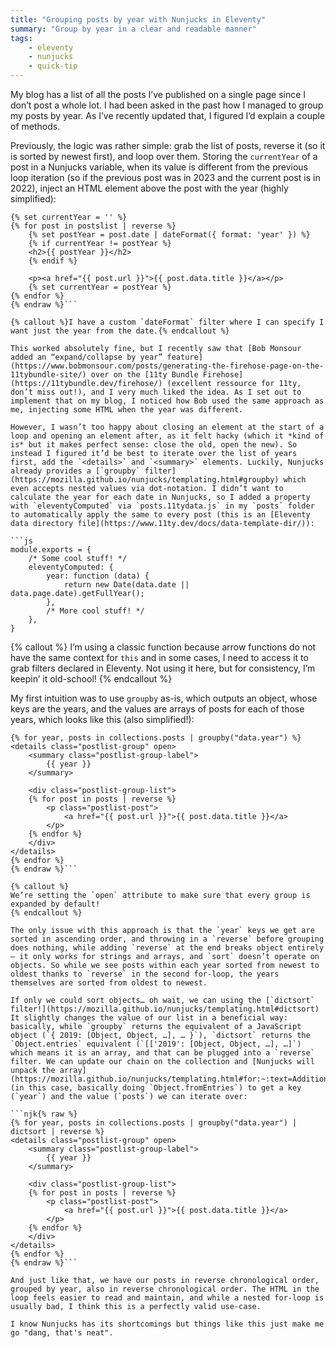 ```yaml
---
title: "Grouping posts by year with Nunjucks in Eleventy"
summary: "Group by year in a clear and readable manner"
tags:
    - eleventy
    - nunjucks
    - quick-tip
---
```


My blog has a list of all the posts I’ve published on a single page since I don’t post a whole lot. I had been asked in the past how I managed to group my posts by year. As I’ve recently updated that, I figured I’d explain a couple of methods.

Previously, the logic was rather simple: grab the list of posts, reverse it (so it is sorted by newest first), and loop over them. Storing the `currentYear` of a post in a Nunjucks variable, when its value is different from the previous loop iteration (so if the previous post was in 2023 and the current post is in 2022), inject an HTML element above the post with the year (highly simplified):

```njk{% raw %}
{% set currentYear = '' %}
{% for post in postslist | reverse %}
	{% set postYear = post.date | dateFormat({ format: 'year' }) %}
	{% if currentYear != postYear %}
	<h2>{{ postYear }}</h2>
	{% endif %}

	<p><a href="{{ post.url }}">{{ post.data.title }}</a></p>
	{% set currentYear = postYear %}
{% endfor %}
{% endraw %}```

{% callout %}I have a custom `dateFormat` filter where I can specify I want just the year from the date.{% endcallout %}

This worked absolutely fine, but I recently saw that [Bob Monsour added an “expand/collapse by year” feature](https://www.bobmonsour.com/posts/generating-the-firehose-page-on-the-11tybundle-site/) over on the [11ty Bundle Firehose](https://11tybundle.dev/firehose/) (excellent ressource for 11ty, don’t miss out!), and I very much liked the idea. As I set out to implement that on my blog, I noticed how Bob used the same approach as me, injecting some HTML when the year was different.

However, I wasn’t too happy about closing an element at the start of a loop and opening an element after, as it felt hacky (which it *kind of is* but it makes perfect sense: close the old, open the new). So instead I figured it’d be best to iterate over the list of years first, add the `<details>` and `<summary>` elements. Luckily, Nunjucks already provides a [`groupby` filter](https://mozilla.github.io/nunjucks/templating.html#groupby) which even accepts nested values via dot-notation. I didn’t want to calculate the year for each date in Nunjucks, so I added a property with `eleventyComputed` via `posts.11tydata.js` in my `posts` folder to automatically apply the same to every post (this is an [Eleventy data directory file](https://www.11ty.dev/docs/data-template-dir/)):

```js
module.exports = {
	/* Some cool stuff! */
	eleventyComputed: {
		year: function (data) {
			return new Date(data.date || data.page.date).getFullYear();
		},
		/* More cool stuff! */
	},
}
```

{% callout %}
I’m using a classic function because arrow functions do not have the same context for `this` and in some cases, I need to access it to grab filters declared in Eleventy. Not using it here, but for consistency, I’m keepin’ it old-school!
{% endcallout %}

My first intuition was to use `groupby` as-is, which outputs an object, whose keys are the years, and the values are arrays of posts for each of those years, which looks like this (also simplified!):

```njk{% raw %}
{% for year, posts in collections.posts | groupby("data.year") %}
<details class="postlist-group" open>
	<summary class="postlist-group-label">
		{{ year }}
	</summary>

	<div class="postlist-group-list">
	{% for post in posts | reverse %}
		<p class="postlist-post">
			<a href="{{ post.url }}">{{ post.data.title }}</a>
		</p>
	{% endfor %}
	</div>
</details>
{% endfor %}
{% endraw %}```

{% callout %}
We’re setting the `open` attribute to make sure that every group is expanded by default!
{% endcallout %}

The only issue with this approach is that the `year` keys we get are sorted in ascending order, and throwing in a `reverse` before grouping does nothing, while adding `reverse` at the end breaks object entirely — it only works for strings and arrays, and `sort` doesn’t operate on objects. So while we see posts within each year sorted from newest to oldest thanks to `reverse` in the second for-loop, the years themselves are sorted from oldest to newest.

If only we could sort objects… oh wait, we can using the [`dictsort` filter!](https://mozilla.github.io/nunjucks/templating.html#dictsort) It slightly changes the value of our list in a beneficial way: basically, while `groupby` returns the equivalent of a JavaScript object (`{ 2019: [Object, Object, …], … }`), `dictsort` returns the `Object.entries` equivalent (`[['2019': [Object, Object, …], …]`) which means it is an array, and that can be plugged into a `reverse` filter. We can update our chain on the collection and [Nunjucks will unpack the array](https://mozilla.github.io/nunjucks/templating.html#for:~:text=Additionally%2C%20Nunjucks%20will%20unpack%20arrays%20into%20variables%3A) (in this case, basically doing `Object.fromEntries`) to get a key (`year`) and the value (`posts`) we can iterate over:

```njk{% raw %}
{% for year, posts in collections.posts | groupby("data.year") | dictsort | reverse %}
<details class="postlist-group" open>
	<summary class="postlist-group-label">
		{{ year }}
	</summary>

	<div class="postlist-group-list">
	{% for post in posts | reverse %}
		<p class="postlist-post">
			<a href="{{ post.url }}">{{ post.data.title }}</a>
		</p>
	{% endfor %}
	</div>
</details>
{% endfor %}
{% endraw %}```

And just like that, we have our posts in reverse chronological order, grouped by year, also in reverse chronological order. The HTML in the loop feels easier to read and maintain, and while a nested for-loop is usually bad, I think this is a perfectly valid use-case.

I know Nunjucks has its shortcomings but things like this just make me go "dang, that's neat".